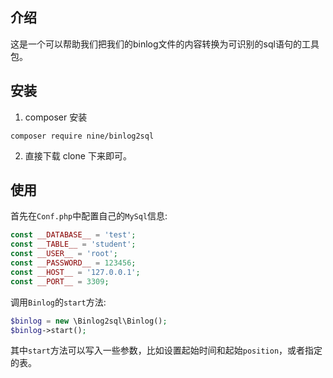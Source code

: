 ## 介绍
这是一个可以帮助我们把我们的binlog文件的内容转换为可识别的sql语句的工具包。

## 安装
1. composer 安装
```
composer require nine/binlog2sql 
```

2. 直接下载
clone 下来即可。

## 使用
首先在`Conf.php`中配置自己的`MySql`信息:
```php
const __DATABASE__ = 'test';
const __TABLE__ = 'student';
const __USER__ = 'root';
const __PASSWORD__ = 123456;
const __HOST__ = '127.0.0.1';
const __PORT__ = 3309;
```

调用`Binlog`的`start`方法:
```php
$binlog = new \Binlog2sql\Binlog();
$binlog->start();
```
其中`start`方法可以写入一些参数，比如设置起始时间和起始`position`，或者指定的表。